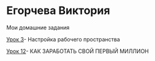# Егорчева Виктория
Мои домашние задания 

[Урок 3](https://vikockaego.github.io/Урок%20№3.%20Настройка%20рабочего%20пространства/ " Настройка рабочего пространства")- Настройка рабочего пространства



[Урок 12](https://vikockaego.github.io/Lesson12/ " Сайт")- КАК ЗАРАБОТАТЬ СВОЙ ПЕРВЫЙ МИЛЛИОН
